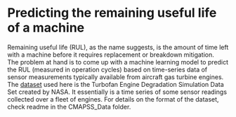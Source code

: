 # Predicting the remaining useful life of a machine  
Remaining useful life (RUL), as the name suggests, is the amount of time left with a machine before it requires replacement or breakdown mitigation.  
The problem at hand is to come up with a machine learning model to predict the RUL (measured in operation cycles) based on time-series data of sensor measurements typically available from aircraft gas turbine 
engines.  
The [dataset](https://ti.arc.nasa.gov/tech/dash/groups/pcoe/prognostic-data-repository/#turbofan) used here is the Turbofan Engine Degradation Simulation Data Set created by NASA. 
It essentially is a time series of some sensor readings collected over a fleet of engines. 
For details on the format of the dataset, check readme in the CMAPSS_Data folder. 
